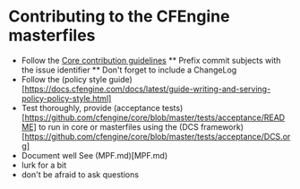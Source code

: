 # Contributing to the CFEngine masterfiles

* Follow the [Core contribution guidelines](https://github.com/cfengine/core/blob/master/HACKING.md#how-to-contribute-to-cfengine)
** Prefix commit subjects with the issue identifier
** Don't forget to include a ChangeLog
* Follow the (policy style guide)[https://docs.cfengine.com/docs/latest/guide-writing-and-serving-policy-policy-style.html]
* Test thoroughly, provide (acceptance tests)[https://github.com/cfengine/core/blob/master/tests/acceptance/README] to run in core or masterfiles using the (DCS framework)[https://github.com/cfengine/core/blob/master/tests/acceptance/DCS.org]
* Document well See (MPF.md)[MPF.md)
* lurk for a bit
* don't be afraid to ask questions
